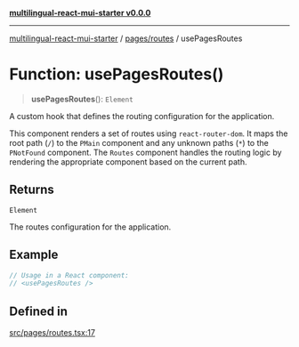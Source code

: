 [**multilingual-react-mui-starter v0.0.0**](../../../README.md)

***

[multilingual-react-mui-starter](../../../modules.md) / [pages/routes](../README.md) / usePagesRoutes

# Function: usePagesRoutes()

> **usePagesRoutes**(): `Element`

A custom hook that defines the routing configuration for the application.

This component renders a set of routes using `react-router-dom`. It maps the root path (`/`) to the `PMain` component
and any unknown paths (`*`) to the `PNotFound` component. The `Routes` component handles the routing logic
by rendering the appropriate component based on the current path.

## Returns

`Element`

The routes configuration for the application.

## Example

```ts
// Usage in a React component:
// <usePagesRoutes />
```

## Defined in

[src/pages/routes.tsx:17](https://github.com/mjleb/multilingual-react-mui-starter/blob/685e468572dd042d91659159187443f6029a31f1/src/pages/routes.tsx#L17)
